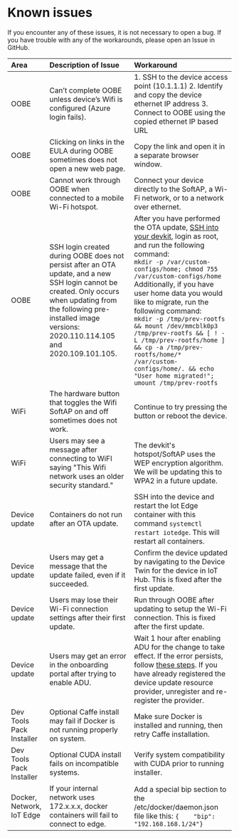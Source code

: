 ﻿﻿﻿﻿﻿
# Known issues

If you encounter any of these issues, it is not necessary to open a bug. If you have trouble with any of the workarounds, please open an Issue in GitHub.

|Area|Description of Issue|Workaround|
|:------|:--|:--|
| OOBE | Can’t complete OOBE unless device’s Wifi is configured (Azure login fails). | 1. SSH to the device access point (10.1.1.1) 2. Identify and copy the device ethernet IP address 3. Connect to OOBE using the copied ethernet IP based URL |
| OOBE | Clicking on links in the EULA during OOBE sometimes does not open a new web page. | Copy the link and open it in a separate browser window. |
| OOBE | Cannot work through OOBE when connected to a mobile Wi-Fi hotspot. | Connect your device directly to the SoftAP, a Wi-Fi network, or to a network over ethernet. |
| OOBE | SSH login created during OOBE does not persist after an OTA update, and a new SSH login cannot be created. Only occurs when updating from the following pre-installed image versions: 2020.110.114.105 and 2020.109.101.105. | After you have performed the OTA update, [SSH into your devkit](https://github.com/microsoft/Project-Santa-Cruz-Preview/blob/main/user-guides/general/troubleshooting/ssh_and_serial_connection_setup.md), login as root, and run the following command: <br> ```mkdir -p /var/custom-configs/home; chmod 755 /var/custom-configs/home``` <br> Additionally, if you have user home data you would like to migrate, run the following command: <br> ```mkdir -p /tmp/prev-rootfs && mount /dev/mmcblk0p3 /tmp/prev-rootfs && [ ! -L /tmp/prev-rootfs/home ] && cp -a /tmp/prev-rootfs/home/* /var/custom-configs/home/. && echo "User home migrated!"; umount /tmp/prev-rootfs``` |
| WiFi | The hardware button that toggles the Wifi SoftAP on and off sometimes does not work. | Continue to try pressing the button or reboot the device. |
| WiFi | Users may see a message after connecting to WiFI saying "This Wifi network uses an older security standard." | The devkit's hotspot/SoftAP uses the WEP encryption algorithm.  We will be updating this to WPA2 in a future update. |
| Device update | Containers do not run after an OTA update. | SSH into the device and restart the Iot Edge container with this command `systemctl restart iotedge`. This will restart all containers. |
| Device update | Users may get a message that the update failed, even if it succeeded. | Confirm the device updated by navigating to the Device Twin for the device in IoT Hub. This is fixed after the first update. |
| Device update | Users may lose their Wi-Fi connection settings after their first update. | Run through OOBE after updating to setup the Wi-Fi connection. This is fixed after the first update. |
| Device update | Users may get an error in the onboarding portal after trying to enable ADU. | Wait 1 hour after enabling ADU for the change to take effect. If the error persists, follow [these steps](https://github.com/microsoft/Project-Santa-Cruz-Preview/blob/main/user-guides/updating/ota_os_fw_update_prerequisites.md#common-issues). If you have already registered the device update resource provider, unregister and re-register the provider. |
| Dev Tools Pack Installer | Optional Caffe install may fail if Docker is not running properly on system. | Make sure Docker is installed and running, then retry Caffe installation. |
| Dev Tools Pack Installer | Optional CUDA install fails on incompatible systems. | Verify system compatibility with CUDA prior to running installer. |
| Docker, Network, IoT Edge | If your internal network uses 172.x.x.x, docker containers will fail to connect to edge. | Add a special bip section to the /etc/docker/daemon.json file like this: `{    "bip": "192.168.168.1/24"}` |
